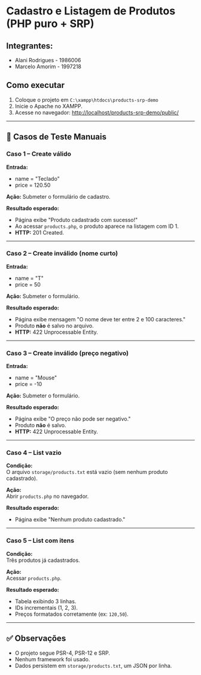 # Cadastro e Listagem de Produtos (PHP puro + SRP)

## Integrantes:
- Alani Rodrigues - 1986006
- Marcelo Amorim - 1997218

## Como executar
1. Coloque o projeto em `C:\xampp\htdocs\products-srp-demo`
2. Inicie o Apache no XAMPP.
3. Acesse no navegador: [http://localhost/products-srp-demo/public/](http://localhost/products-srp-demo/public/)

---

## 🧪 Casos de Teste Manuais

### Caso 1 – Create válido
**Entrada:**  
- name = "Teclado"  
- price = 120.50  

**Ação:** Submeter o formulário de cadastro.

**Resultado esperado:**  
- Página exibe "Produto cadastrado com sucesso!"  
- Ao acessar `products.php`, o produto aparece na listagem com ID 1.  
- **HTTP:** 201 Created.

---

### Caso 2 – Create inválido (nome curto)
**Entrada:**  
- name = "T"  
- price = 50  

**Ação:** Submeter o formulário.

**Resultado esperado:**  
- Página exibe mensagem "O nome deve ter entre 2 e 100 caracteres."  
- Produto **não** é salvo no arquivo.  
- **HTTP:** 422 Unprocessable Entity.

---

### Caso 3 – Create inválido (preço negativo)
**Entrada:**  
- name = "Mouse"  
- price = -10  

**Ação:** Submeter o formulário.

**Resultado esperado:**  
- Página exibe "O preço não pode ser negativo."  
- Produto **não** é salvo.  
- **HTTP:** 422 Unprocessable Entity.

---

### Caso 4 – List vazio
**Condição:**  
O arquivo `storage/products.txt` está vazio (sem nenhum produto cadastrado).

**Ação:**  
Abrir `products.php` no navegador.

**Resultado esperado:**  
- Página exibe "Nenhum produto cadastrado."

---

### Caso 5 – List com itens
**Condição:**  
Três produtos já cadastrados.

**Ação:**  
Acessar `products.php`.

**Resultado esperado:**  
- Tabela exibindo 3 linhas.  
- IDs incrementais (1, 2, 3).  
- Preços formatados corretamente (ex: `120,50`).

---

## ✅ Observações
- O projeto segue PSR-4, PSR-12 e SRP.  
- Nenhum framework foi usado.  
- Dados persistem em `storage/products.txt`, um JSON por linha.

